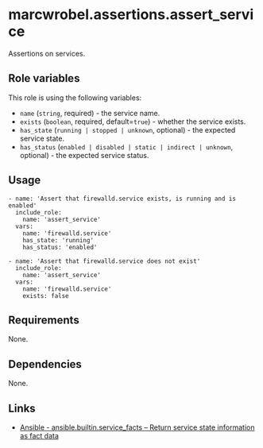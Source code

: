 # marcwrobel.assertions.assert_service

Assertions on services.

## Role variables

This role is using the following variables:

- `name` (`string`, required) - the service name.
- `exists` (`boolean`, required, default=`true`) - whether the service exists.
- `has_state` (`running | stopped | unknown`, optional) - the expected service state.
- `has_status` (`enabled | disabled | static | indirect | unknown`, optional) - the expected service status.

## Usage

    - name: 'Assert that firewalld.service exists, is running and is enabled'
      include_role:
        name: 'assert_service'
      vars:
        name: 'firewalld.service'
        has_state: 'running'
        has_status: 'enabled'

    - name: 'Assert that firewalld.service does not exist'
      include_role:
        name: 'assert_service'
      vars:
        name: 'firewalld.service'
        exists: false

## Requirements

None.

## Dependencies

None.

## Links

- [Ansible - ansible.builtin.service_facts – Return service state information as fact data](https://docs.ansible.com/ansible/latest/collections/ansible/builtin/service_facts_module.html)
